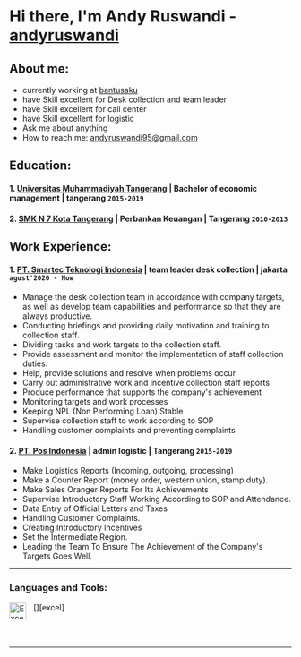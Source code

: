# Hi there, I'm Andy Ruswandi - [andyruswandi](https://www.linkedin.com/in/andy-ruswandi-0909a96b)
## About me:
- currently working at [bantusaku](https://bantusaku.id/)
- have Skill excellent for Desk collection and team leader
- have Skill excellent for call center
- have Skill excellent for logistic
- Ask me about anything
- How to reach me: andyruswandi95@gmail.com

## Education:

#### 1. [Universitas Muhammadiyah Tangerang](https://www.umt.ac.id) | Bachelor of economic management | tangerang `2015-2019`
 #### 2. [SMK N 7 Kota Tangerang](https://www.smkn7-smr.sch.id) | Perbankan Keuangan | Tangerang `2010-2013`

## Work Experience:
#### 1. [PT. Smartec Teknologi Indonesia](https://bantusaku.id) | team leader desk collection | jakarta `agust'2020 - Now`
   - Manage the desk collection team in accordance with company targets, as well as develop
     team capabilities and performance so that they are always productive.
   - Conducting briefings and providing daily motivation and training to collection staff.
   - Dividing tasks and work targets to the collection staff.
   - Provide assessment and monitor the implementation of staff collection duties.
   - Help, provide solutions and resolve when problems occur
   - Carry out administrative work and incentive collection staff reports
   - Produce performance that supports the company's achievement
   - Monitoring targets and work processes
   - Keeping NPL (Non Performing Loan) Stable
   - Supervise collection staff to work according to SOP
   - Handling customer complaints and preventing complaints
   
#### 2. [PT. Pos Indonesia](https://posindonesia.co.id) | admin logistic | Tangerang `2015-2019`
   - Make Logistics Reports (Incoming, outgoing, processing)
   - Make a Counter Report (money order, western union, stamp duty).
   - Make Sales Oranger Reports For Its Achievements
   - Supervise Introductory Staff Working According to SOP and Attendance.
   - Data Entry of Official Letters and Taxes
   - Handling Customer Complaints.
   - Creating Introductory Incentives
   - Set the Intermediate Region.
   - Leading the Team To Ensure The Achievement of the Company's Targets Goes Well.
---

### Languages and Tools:

[<img align="left" alt="Excel" width="30px" src="https://is2-ssl.mzstatic.com/image/thumb/Purple126/v4/a8/fd/5a/a8fd5a84-c6f1-355f-3b9f-6e86598efaa3/XCEL.png/1200x630bb.png" style="padding-right:10px;" />][excel]


<br />
<br />

---

